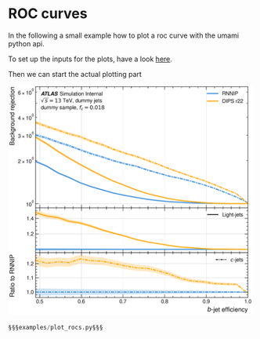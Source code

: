 # ROC curves

In the following a small example how to plot a roc curve with the umami python api.

To set up the inputs for the plots, have a look [here](./index.md).

Then we can start the actual plotting part

<img src=https://github.com/umami-hep/puma/raw/examples-material/roc.png width=500>

```py
§§§examples/plot_rocs.py§§§
```
